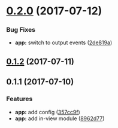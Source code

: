 <a name="0.2.0"></a>
# [0.2.0](https://github.com/ihym/ngx-in-view/compare/v0.1.2...v0.2.0) (2017-07-12)


### Bug Fixes

* **app:** switch to output events ([2de819a](https://github.com/ihym/ngx-in-view/commit/2de819a))



<a name="0.1.2"></a>
## [0.1.2](https://github.com/ihym/ngx-in-view/compare/v0.1.1...v0.1.2) (2017-07-11)



<a name="0.1.1"></a>
## 0.1.1 (2017-07-10)


### Features

* **app:** add config ([357cc9f](https://github.com/ngx-in-view/ngx-in-view/commit/357cc9f))
* **app:** add in-view module ([8962d77](https://github.com/ngx-in-view/ngx-in-view/commit/8962d77))



